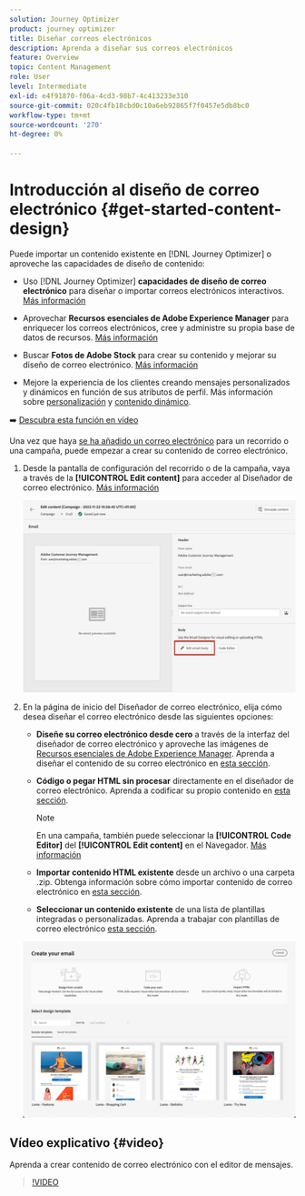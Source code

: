 ```yaml
---
solution: Journey Optimizer
product: journey optimizer
title: Diseñar correos electrónicos
description: Aprenda a diseñar sus correos electrónicos
feature: Overview
topic: Content Management
role: User
level: Intermediate
exl-id: e4f91870-f06a-4cd3-98b7-4c413233e310
source-git-commit: 020c4fb18cbd0c10a6eb92865f7f0457e5db8bc0
workflow-type: tm+mt
source-wordcount: '270'
ht-degree: 0%

---
```


# Introducción al diseño de correo electrónico {#get-started-content-design}

Puede importar un contenido existente en [!DNL Journey Optimizer] o aproveche las capacidades de diseño de contenido:

* Uso [!DNL Journey Optimizer] **capacidades de diseño de correo electrónico** para diseñar o importar correos electrónicos interactivos. [Más información](content-from-scratch.md)

* Aprovechar **Recursos esenciales de Adobe Experience Manager** para enriquecer los correos electrónicos, cree y administre su propia base de datos de recursos. [Más información](assets-essentials.md)

* Buscar **Fotos de Adobe Stock** para crear su contenido y mejorar su diseño de correo electrónico. [Más información](stock.md)

* Mejore la experiencia de los clientes creando mensajes personalizados y dinámicos en función de sus atributos de perfil. Más información sobre [personalización](../personalization/personalize.md) y [contenido dinámico](../personalization/get-started-dynamic-content.md).

➡️ [Descubra esta función en vídeo](#video)

Una vez que haya [se ha añadido un correo electrónico](create-email.md) para un recorrido o una campaña, puede empezar a crear su contenido de correo electrónico.

1. Desde la pantalla de configuración del recorrido o de la campaña, vaya a través de la **[!UICONTROL Edit content]** para acceder al Diseñador de correo electrónico. [Más información](create-email.md#define-email-content)

   ![](assets/email_designer_edit_email_body.png)

1. En la página de inicio del Diseñador de correo electrónico, elija cómo desea diseñar el correo electrónico desde las siguientes opciones:

   * **Diseñe su correo electrónico desde cero** a través de la interfaz del diseñador de correo electrónico y aproveche las imágenes de [Recursos esenciales de Adobe Experience Manager](assets-essentials.md). Aprenda a diseñar el contenido de su correo electrónico en [esta sección](content-from-scratch.md).

   * **Código o pegar HTML sin procesar** directamente en el diseñador de correo electrónico. Aprenda a codificar su propio contenido en [esta sección](code-content.md).

      >[!NOTE]
      >
      >En una campaña, también puede seleccionar la **[!UICONTROL Code Editor]** del **[!UICONTROL Edit content]** en el Navegador. [Más información](create-email.md#define-email-content)


   * **Importar contenido HTML existente** desde un archivo o una carpeta .zip. Obtenga información sobre cómo importar contenido de correo electrónico en [esta sección](existing-content.md).

   * **Seleccionar un contenido existente** de una lista de plantillas integradas o personalizadas. Aprenda a trabajar con plantillas de correo electrónico [esta sección](email-templates.md).

   ![](assets/email_designer_create_options.png)

## Vídeo explicativo {#video}

Aprenda a crear contenido de correo electrónico con el editor de mensajes.

>[!VIDEO](https://video.tv.adobe.com/v/334150?quality=12)